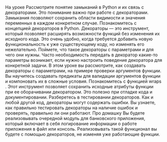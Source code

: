 На уроке
Рассмотрите понятие замыканий в Python и их связь с декораторами. Это понимание важно при работе с декораторами. Замыкания позволяют сохранить области видимости и значения переменных в каждом конкретном случае.
Познакомитесь с концепцией декораторов в Python. Декораторы — это инструмент, который позволяет расширять возможности функций без изменения их исходного кода. Это очень удобно, когда требуется добавить новую функциональность к уже существующему коду, но изменять его нежелательно.
Поймете, что такое декораторы с параметрами и для чего они нужны. Часто необходимость передать в декоратор какие-то параметры возникает, если нужно настроить поведение декоратора для конкретной задачи. В этом уроке вы рассмотрите, как создавать декораторы с параметрами, на примере проверки аргументов функции. Вы научитесь создавать предикаты для валидации аргументов функции и компоновать их в сложные условия.
Познакомитесь с функцией 
wraps
. Этот инструмент позволяет сохранить исходные атрибуты функции при ее оборачивании декоратором. Это полезно при отладке кода и документировании.
Разберетесь в тестировании декораторов. Как и любой другой код, декораторы могут содержать ошибки. Вы узнаете, как правильно тестировать декораторы на наличие ошибок и проверять, правильно ли они работают.
Про домашку
Вы будете реализовывать очередной модуль для банковского приложения, который включает в себя логирование информации о работе приложения в файл или консоль. Реализовывать такой функционал вы будете с помощью декораторов, не изменяя уже работающие функции.
